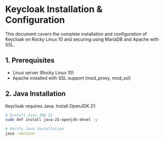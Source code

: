 # Keycloak Installation & Configuration

This document covers the complete installation and configuration of Keycloak on Rocky Linux 10 and securing using MariaDB and Apache with SSL.

## 1. Prerequisites

- Linux server (Rocky Linux 10)
- Apache installed with SSL support (mod_proxy, mod_ssl)

## 2. Java Installation

Keycloak requires Java. Install OpenJDK 21:

```bash
# Install Java JDK 21
sudo dnf install java-21-openjdk-devel -y

# Verify Java installation
java -version
```
